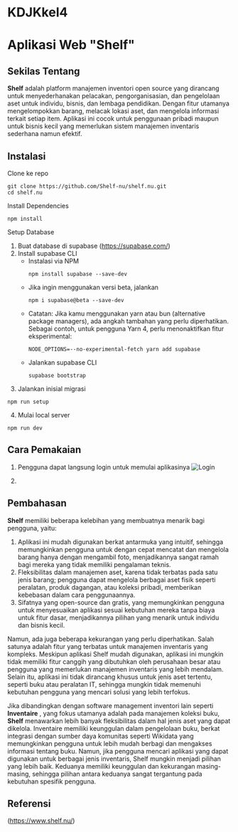 # KDJKkel4

# Aplikasi Web "Shelf"

## Sekilas Tentang

**Shelf** adalah platform manajemen inventori open source yang dirancang untuk menyederhanakan pelacakan, pengorganisasian, dan pengelolaan aset untuk individu, bisnis, dan lembaga pendidikan. Dengan fitur utamanya mengelompokkan barang, melacak lokasi aset, dan mengelola informasi terkait setiap item. Aplikasi ini cocok untuk penggunaan pribadi maupun untuk bisnis kecil yang memerlukan sistem manajemen inventaris sederhana namun efektif.


## Instalasi

Clone ke repo
```
git clone https://github.com/Shelf-nu/shelf.nu.git
cd shelf.nu
```
Install Dependencies
```
npm install
```
Setup Database
1. Buat database di supabase (https://supabase.com/)
2. Install supabase CLI
   - Instalasi via NPM
     ```
     npm install supabase --save-dev
     ```
   - Jika ingin menggunakan versi beta, jalankan
     ```
     npm i supabase@beta --save-dev
     ```
   - Catatan: Jika kamu menggunakan yarn atau bun (alternative package managers), ada angkah tambahan yang perlu diperhatikan. Sebagai contoh, untuk pengguna Yarn 4, perlu menonaktifkan fitur 
     eksperimental:
     ```
     NODE_OPTIONS=--no-experimental-fetch yarn add supabase
     ```
   - Jalankan supabase CLI 
     ```
     supabase bootstrap
     ```
3. Jalankan inisial migrasi
  ```
  npm run setup
  ```
4. Mulai local server
  ```
  npm run dev
  ```

## Cara Pemakaian
1. Pengguna dapat langsung login untuk memulai aplikasinya
   ![Login](https://github.com/user-attachments/assets/6136cb8f-0c89-4f20-9b77-17afa9072adc)

2. 



## Pembahasan
**Shelf** memiliki beberapa kelebihan yang membuatnya menarik bagi pengguna, yaitu:
1. Aplikasi ini mudah digunakan berkat antarmuka yang intuitif, sehingga memungkinkan pengguna untuk dengan cepat mencatat dan mengelola barang hanya dengan mengambil foto, menjadikannya sangat ramah bagi mereka yang tidak memiliki pengalaman teknis.
2. Fleksibilitas dalam manajemen aset, karena tidak terbatas pada satu jenis barang; pengguna dapat mengelola berbagai aset fisik seperti peralatan, produk dagangan, atau koleksi pribadi, memberikan kebebasan dalam cara penggunaannya.
3. Sifatnya yang open-source dan gratis, yang memungkinkan pengguna untuk menyesuaikan aplikasi sesuai kebutuhan mereka tanpa biaya untuk fitur dasar, menjadikannya pilihan yang menarik untuk individu dan bisnis kecil.

Namun, ada juga beberapa kekurangan yang perlu diperhatikan. Salah satunya adalah fitur yang terbatas untuk manajemen inventaris yang kompleks. Meskipun aplikasi Shelf mudah digunakan, aplikasi ini mungkin tidak memiliki fitur canggih yang dibutuhkan oleh perusahaan besar atau pengguna yang memerlukan manajemen inventaris yang lebih mendalam. Selain itu, aplikasi ini tidak dirancang khusus untuk jenis aset tertentu, seperti buku atau peralatan IT, sehingga mungkin tidak memenuhi kebutuhan pengguna yang mencari solusi yang lebih terfokus.

Jika dibandingkan dengan software management inventori lain seperti **Inventaire** , yang fokus utamanya adalah pada manajemen koleksi buku, **Shelf** menawarkan lebih banyak fleksibilitas dalam hal jenis aset yang dapat dikelola. Inventaire memiliki keunggulan dalam pengelolaan buku, berkat integrasi dengan sumber daya komunitas seperti Wikidata yang memungkinkan pengguna untuk lebih mudah berbagi dan mengakses informasi tentang buku. Namun, jika pengguna mencari aplikasi yang dapat digunakan untuk berbagai jenis inventaris, Shelf mungkin menjadi pilihan yang lebih baik. Keduanya memiliki keunggulan dan kekurangan masing-masing, sehingga pilihan antara keduanya sangat tergantung pada kebutuhan spesifik pengguna.

## Referensi
(https://www.shelf.nu/)

